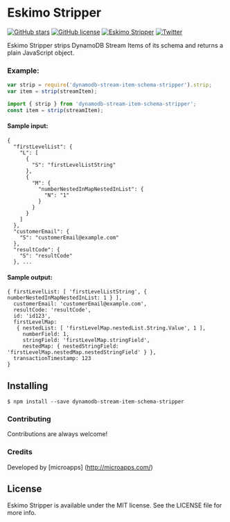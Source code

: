 # Eskimo Stripper
[![GitHub stars](https://img.shields.io/github/stars/microapps/Eskimo-Stripper.svg?style=flat-square)](https://github.com/microapps/Eskimo-Stripper/stargazers)
[![GitHub license](https://img.shields.io/badge/license-MIT-blue.svg?style=flat-square)](https://raw.githubusercontent.com/microapps/Eskimo-Stripper/master/LICENSE)
[![Eskimo Stripper](https://img.shields.io/badge/Eskimo%20Stripper-hot-red.svg)](https://www.npmjs.com/package/eskimo-stripper)
[![Twitter](https://img.shields.io/twitter/url/https/github.com/microapps/Eskimo-Stripper/.svg?style=social?style=flat-square)](https://twitter.com/intent/tweet?text=Wow:&url=%5Bobject%20Object%5D)

Eskimo Stripper strips DynamoDB Stream Items of its schema and returns a plain JavaScript object.

### Example:
```javascript
var strip = require('dynamodb-stream-item-schema-stripper').strip;
var item = strip(streamItem);
```

```javascript
import { strip } from 'dynamodb-stream-item-schema-stripper';
const item = strip(streamItem);
```

#### Sample input:
```
{
  "firstLevelList": {
    "L": [
      {
        "S": "firstLevelListString"
      },
      {
        "M": {
          "numberNestedInMapNestedInList": {
            "N": "1"
          }
        }
      }
    ]
  },
  "customerEmail": {
    "S": "customerEmail@example.com"
  },
  "resultCode": {
    "S": "resultCode"
  }, ...
```

#### Sample output:
```
{ firstLevelList: [ 'firstLevelListString', { numberNestedInMapNestedInList: 1 } ],
  customerEmail: 'customerEmail@example.com',
  resultCode: 'resultCode',
  id: 'id123',
  firstLevelMap:
   { nestedList: [ 'firstLevelMap.nestedList.String.Value', 1 ],
     numberField: 1,
     stringField: 'firstLevelMap.stringField',
     nestedMap: { nestedStringField: 'firstLevelMap.nestedMap.nestedStringField' } },
  transactionTimestamp: 123
}
```

## Installing

```
$ npm install --save dynamodb-stream-item-schema-stripper
```

### Contributing
Contributions are always welcome!

### Credits
Developed by [microapps] (http://microapps.com/)

## License
Eskimo Stripper is available under the MIT license. See the LICENSE file for more info.
